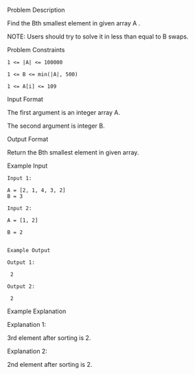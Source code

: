 Problem Description

Find the Bth smallest element in given array A .

NOTE: Users should try to solve it in less than equal to B swaps.



Problem Constraints

    1 <= |A| <= 100000
    
    1 <= B <= min(|A|, 500)
    
    1 <= A[i] <= 109



Input Format

The first argument is an integer array A.

The second argument is integer B.



Output Format

Return the Bth smallest element in given array.



Example Input

    Input 1:
    
    A = [2, 1, 4, 3, 2]
    B = 3
    
    Input 2:
    
    A = [1, 2]
    
    B = 2
    
    
    Example Output
    
    Output 1:
    
     2
    
    Output 2:
    
     2


Example Explanation

Explanation 1:

 3rd element after sorting is 2.

Explanation 2:

 2nd element after sorting is 2.
 